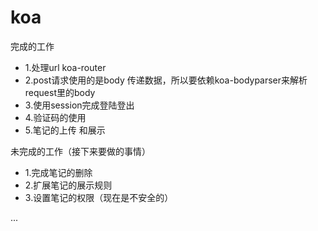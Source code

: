 # koa

完成的工作

- 1.处理url  koa-router
- 2.post请求使用的是body 传递数据，所以要依赖koa-bodyparser来解析request里的body
- 3.使用session完成登陆登出
- 4.验证码的使用
- 5.笔记的上传 和展示

未完成的工作（接下来要做的事情）

- 1.完成笔记的删除
- 2.扩展笔记的展示规则
- 3.设置笔记的权限（现在是不安全的）

...


